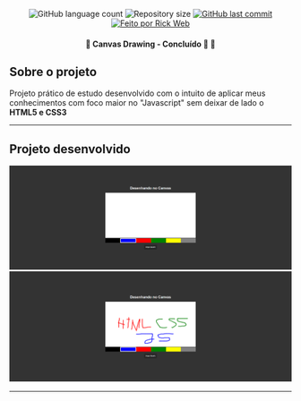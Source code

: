 <p align="center">
  <img alt="GitHub language count" src="https://img.shields.io/github/languages/count/rickweb3/canvas-drawing?color=%2304D361">
  <img alt="Repository size" src="https://img.shields.io/github/repo-size/rickweb3/canvas-drawing">
  <a href="https://github.com/rickweb3/canvas-drawing/commits/master">
    <img alt="GitHub last commit" src="https://img.shields.io/github/last-commit/rickweb3/canvas-drawing">
  </a>
  <a href="">
    <img alt="Feito por Rick Web" src="https://img.shields.io/badge/desenvolvido%20por-RickWeb-%237519C1">
  </a>
</p>



<h4 align="center"> 
	🚧 Canvas Drawing - Concluído 🚀 🚧
</h4>



## Sobre o projeto

Projeto prático de estudo desenvolvido com o intuito de aplicar meus conhecimentos com foco maior no "Javascript" sem deixar de lado o **HTML5 e CSS3**

---


## Projeto desenvolvido

![Screenshot](img_readme/canvas-drawing_1.png)
![Screenshot](img_readme/canvas-drawing_2.png)

---
